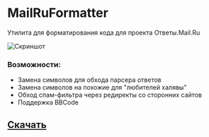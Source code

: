 # MailRuFormatter
Утилита для форматирования кода для проекта Ответы.Mail.Ru

![Скриншот](https://user-images.githubusercontent.com/17485135/108941964-7a493e80-766f-11eb-80a7-bce8c866192b.png)

### Возможности:
* Замена символов для обхода парсера ответов
* Замена символов на похожие для "любителей халявы"
* Обход спам-фильтра через редиректы со сторонних сайтов
* Поддержка BBCode

## [Скачать](https://github.com/Ze2QvoQxxKeu/MailRuFormatter/releases/download/1.6.0.140/MailRuFormatter.exe "Скачать последнюю версию")
